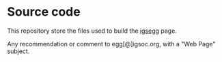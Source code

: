 # Source code
This repository store the files used to build the [igsegg](https://igsegg.org/) page.

Any recommendation or comment to egg[@]igsoc.org, with a "Web Page" subject.
